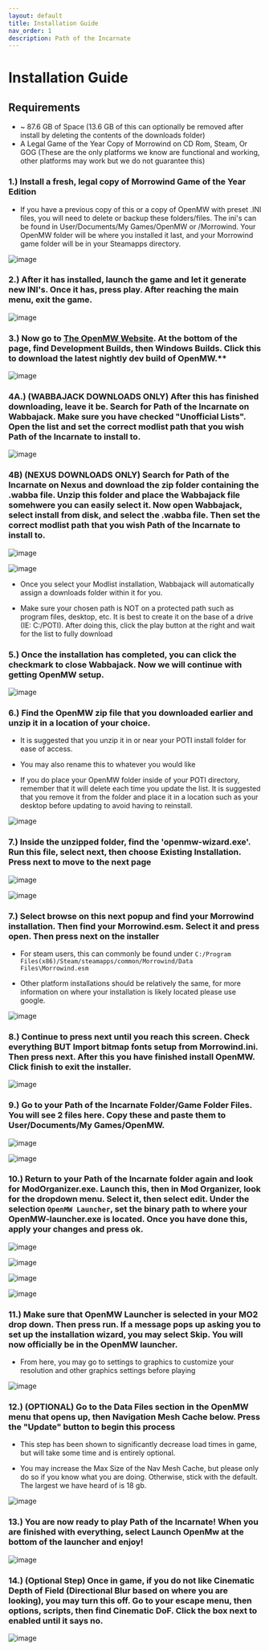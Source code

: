```yaml
---
layout: default
title: Installation Guide
nav_order: 1
description: Path of the Incarnate
---
```


# **Installation Guide**

## **Requirements**
- ~ 87.6 GB of Space (13.6 GB of this can optionally be removed after install by deleting the contents of the downloads folder)
- A Legal Game of the Year Copy of Morrowind on CD Rom, Steam, Or GOG (These are the only platforms we know are functional and working, other platforms may work but we do not guarantee this)


### 1.) Install a fresh, legal copy of Morrowind Game of the Year Edition

- If you have a previous copy of this or a copy of OpenMW with preset .INI files, you will need to delete or backup these folders/files. The ini's can be found in User/Documents/My Games/OpenMW or /Morrowind. Your OpenMW folder will be where you installed it last, and your Morrowind game folder will be in your Steamapps directory.

![image](https://github.com/TheMrNewVegas/TheMrNewVegas.github.io/assets/112358568/95ab41d6-b3e8-471c-bebb-3528a29a1a7c)

### 2.) After it has installed, launch the game and let it generate new INI's. Once it has, press play. After reaching the main menu, exit the game.

![image](https://github.com/TheMrNewVegas/TheMrNewVegas.github.io/assets/112358568/e7bc0205-4a92-4bc3-953e-bdcbe7f09149)

### 3.) Now go to [The OpenMW Website](https://openmw.org/downloads/). At the bottom of the page, find Development Builds, then Windows Builds. Click this to download the latest nightly dev build of OpenMW.**

![image](https://github.com/TheMrNewVegas/TheMrNewVegas.github.io/assets/112358568/51b209bc-df1d-475b-8514-1ce41e421b17)

### 4A.) (WABBAJACK DOWNLOADS ONLY) After this has finished downloading, leave it be. Search for Path of the Incarnate on Wabbajack. Make sure you have checked "Unofficial Lists". Open the list and set the correct modlist path that you wish Path of the Incarnate to install to.

![image](https://github.com/TheMrNewVegas/TheMrNewVegas.github.io/assets/112358568/eae79624-9ea6-4253-8d76-ce1b59e1a0c2)

### 4B) (NEXUS DOWNLOADS ONLY) Search for Path of the Incarnate on Nexus and download the zip folder containing the .wabba file. Unzip this folder and place the Wabbajack file somehwere you can easily select it. Now open Wabbajack, select install from disk, and select the .wabba file. Then set the correct modlist path that you wish Path of the Incarnate to install to.

![image](https://github.com/TheMrNewVegas/TheMrNewVegas.github.io/assets/112358568/7b945a46-1f6a-49cd-89ae-ca8f9a2ae90e)

![image](https://github.com/TheMrNewVegas/TheMrNewVegas.github.io/assets/112358568/63c93bed-0666-4a8a-aec3-01bfb421cb80)

- Once you select your Modlist installation, Wabbajack will automatically assign a downloads folder within it for you.

- Make sure your chosen path is NOT on a protected path such as program files, desktop, etc. It is best to create it on the base of a drive (IE: C:/POTI). After doing this, click the play button at the right and wait for the list to fully download

### 5.) Once the installation has completed, you can click the checkmark to close Wabbajack. Now we will continue with getting OpenMW setup.

![image](https://github.com/TheMrNewVegas/TheMrNewVegas.github.io/assets/112358568/03a0cd6b-5977-4f0e-90f8-8aeab9adb57f)

### 6.) Find the OpenMW zip file that you downloaded earlier and unzip it in a location of your choice.

- It is suggested that you unzip it in or near your POTI install folder for ease of access.

- You may also rename this to whatever you would like

- If you do place your OpenMW folder inside of your POTI directory, remember that it will delete each time you update the list. It is suggested that you remove it from the folder and place it in a location such as your desktop before updating to avoid having to reinstall.

![image](https://github.com/TheMrNewVegas/TheMrNewVegas.github.io/assets/112358568/04113823-9234-4de0-a1c8-d2c118ed1074)

### 7.) Inside the unzipped folder, find the 'openmw-wizard.exe'. Run this file, select next, then choose Existing Installation. Press next to move to the next page

![image](https://github.com/TheMrNewVegas/TheMrNewVegas.github.io/assets/112358568/517fb86b-a853-4505-a395-2f96c64e5d07)

![image](https://github.com/TheMrNewVegas/TheMrNewVegas.github.io/assets/112358568/b06e25bd-09c0-4dd4-8cb0-dfaccce3bfb0)

### 7.) Select browse on this next popup and find your Morrowind installation. Then find your Morrowind.esm. Select it and press open. Then press next on the installer

- For steam users, this can commonly be found under `C:/Program Files(x86)/Steam/steamapps/common/Morrowind/Data Files\Morrowind.esm`

- Other platform installations should be relatively the same, for more information on where your installation is likely located please use google. 

![image](https://github.com/TheMrNewVegas/TheMrNewVegas.github.io/assets/112358568/c8115dd1-11c5-4888-87e5-98f21cad7fa4)

### 8.) Continue to press next until you reach this screen. Check everything BUT Import bitmap fonts setup from Morrowind.ini. Then press next. After this you have finished install OpenMW. Click finish to exit the installer.

![image](https://github.com/TheMrNewVegas/TheMrNewVegas.github.io/assets/112358568/a6ae026b-5ca7-4314-b5bb-690fbf176c89)

### 9.) Go to your Path of the Incarnate Folder/Game Folder Files. You will see 2 files here. Copy these and paste them to User/Documents/My Games/OpenMW.

![image](https://github.com/TheMrNewVegas/TheMrNewVegas.github.io/assets/112358568/de5e936b-1c0f-42d0-902d-8230046d42ee)

![image](https://github.com/TheMrNewVegas/TheMrNewVegas.github.io/assets/112358568/527780d7-e810-4996-883d-043227c1b32f)

### 10.) Return to your Path of the Incarnate folder again and look for ModOrganizer.exe. Launch this, then in Mod Organizer, look for the dropdown menu. Select it, then select edit. Under the selection `OpenMW Launcher`, set the binary path to where your OpenMW-launcher.exe is located. Once you have done this, apply your changes and press ok.

![image](https://github.com/TheMrNewVegas/TheMrNewVegas.github.io/assets/112358568/6a111fec-5439-47d2-8e35-9324e222a3ea)

![image](https://github.com/TheMrNewVegas/TheMrNewVegas.github.io/assets/112358568/5990230a-e83c-4dcd-8efb-1f1de8520f8e)

![image](https://github.com/TheMrNewVegas/TheMrNewVegas.github.io/assets/112358568/ef094809-7395-439e-a0f9-d81b5a91d925)

![image](https://github.com/TheMrNewVegas/TheMrNewVegas.github.io/assets/112358568/ab6fbf85-fca2-4784-b01f-b599e64bc91b)

### 11.) Make sure that OpenMW Launcher is selected in your MO2 drop down. Then press run. If a message pops up asking you to set up the installation wizard, you may select Skip. You will now officially be in the OpenMW launcher.
 
- From here, you may go to settings to graphics to customize your resolution and other graphics settings before playing

![image](https://github.com/TheMrNewVegas/TheMrNewVegas.github.io/assets/112358568/91d04d39-1d45-4b06-bd07-c6aba52edec2)

### 12.) (OPTIONAL) Go to the Data Files section in the OpenMW menu that opens up, then Navigation Mesh Cache below. Press the "Update" button to begin this process

- This step has been shown to significantly decrease load times in game, but will take some time and is entirely optional.

- You may increase the Max Size of the Nav Mesh Cache, but please only do so if you know what you are doing. Otherwise, stick with the default. The largest we have heard of is 18 gb.

![image](https://github.com/TheMrNewVegas/TheMrNewVegas.github.io/assets/112358568/fa748d6a-bf6e-48f1-b07b-178e4a3f466a)

### 13.) You are now ready to play Path of the Incarnate! When you are finished with everything, select Launch OpenMw at the bottom of the launcher and enjoy!

![image](https://github.com/TheMrNewVegas/TheMrNewVegas.github.io/assets/112358568/cc03497b-932d-4220-936b-7b4de7907aa4)

### 14.) (Optional Step) Once in game, if you do not like Cinematic Depth of Field (Directional Blur based on where you are looking), you may turn this off. Go to your escape menu, then options, scripts, then find Cinematic DoF. Click the box next to enabled until it says no.

![image](https://github.com/TheMrNewVegas/TheMrNewVegas.github.io/assets/112358568/de3d48cd-8de1-4375-b8ed-a5259cc2a334)


